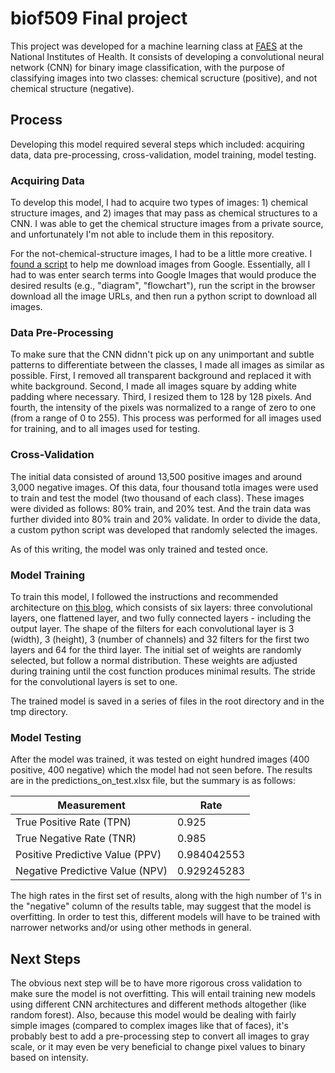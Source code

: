 # biof509 Final project

This project was developed for a machine learning class at [FAES](https://faes.org/) at the National Institutes of Health. It consists of developing a convolutional neural network (CNN) for binary image classification, with the purpose of classifying images into two classes: chemical scructure (positive), and not chemical structure (negative).

## Process

Developing this model required several steps which included: acquiring data, data pre-processing, cross-validation, model training, model testing.

### Acquiring Data

To develop this model, I had to acquire two types of images: 1) chemical structure images, and 2) images that may pass as chemical structures to a CNN. I was able to get the chemical structure images from a private source, and unfortunately I'm not able to include them in this repository.

For the not-chemical-structure images, I had to be a little more creative. I [found a script](https://www.pyimagesearch.com/2017/12/04/how-to-create-a-deep-learning-dataset-using-google-images/) to help me download images from Google. Essentially, all I had to was enter search terms into Google Images that would produce the desired results (e.g., "diagram", "flowchart"), run the script in the browser download all the image URLs, and then run a python script to download all images.

### Data Pre-Processing

To make sure that the CNN didnn't pick up on any unimportant and subtle patterns to differentiate between the classes, I made all images as similar as possible. First, I removed all transparent background and replaced it with white background. Second, I made all images square by adding white padding where necessary. Third, I resized them to 128 by 128 pixels. And fourth, the intensity of the pixels was normalized to a range of zero to one (from a range of 0 to 255). This process was performed for all images used for training, and to all images used for testing.

### Cross-Validation

The initial data consisted of around 13,500 positive images and around 3,000 negative images. Of this data, four thousand totla images were used to train and test the model (two thousand of each class). These images were divided as follows: 80% train, and 20% test. And the train data was further divided into 80% train and 20% validate. In order to divide the data, a custom python script was developed that randomly selected the images.

As of this writing, the model was only trained and tested once.

### Model Training

To train this model, I followed the instructions and recommended architecture on [this blog](https://cv-tricks.com/tensorflow-tutorial/training-convolutional-neural-network-for-image-classification/), which consists of six layers: three convolutional layers, one flattened layer, and two fully connected layers - including the output layer. The shape of the filters for each convolutional layer is 3 (width), 3 (height), 3 (number of channels) and 32 filters for the first two layers and 64 for the third layer. The initial set of weights are randomly selected, but follow a normal distribution. These weights are adjusted during training until the cost function produces minimal results. The stride for the convolutional layers is set to one.

The trained model is saved in a series of files in the root directory and in the tmp directory.

### Model Testing

After the model was trained, it was tested on eight hundred images (400 positive, 400 negative) which the model had not seen before. The results are in the predictions_on_test.xlsx file, but the summary is as follows:

| Measurement                     |    Rate     |
|---------------------------------|-------------|
| True Positive Rate (TPN)	      |       0.925 |
| True Negative Rate (TNR)	      |       0.985 |
| Positive Predictive Value (PPV) |	0.984042553 |
| Negative Predictive Value (NPV) | 0.929245283 |

The high rates in the first set of results, along with the high number of 1's in the "negative" column of the results table, may suggest that the model is  overfitting. In order to test this, different models will have to be trained with narrower networks and/or using other methods in general.  

## Next Steps

The obvious next step will be to have more rigorous cross validation to make sure the model is not overfitting. This will entail training new models using different CNN architectures and different methods altogether (like random forest). Also, because this model would be dealing with fairly simple images (compared to complex images like that of faces), it's probably best to add a pre-processing step to convert all images to gray scale, or it may even be very beneficial to change pixel values to binary based on intensity.
